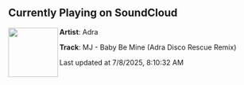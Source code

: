 ## Currently Playing on SoundCloud

[<img align="left" width="100" src="https://i1.sndcdn.com/artworks-9vSXW4vxr3qvW8cG-spEkrA-t500x500.png">](https://soundcloud.com/adr-407948937/mj-baby-be-mine-adra-disco-rescue-remix)

**Artist**: Adra 

**Track**: MJ - Baby Be Mine (Adra Disco Rescue Remix)

Last updated at 7/8/2025, 8:10:32 AM

